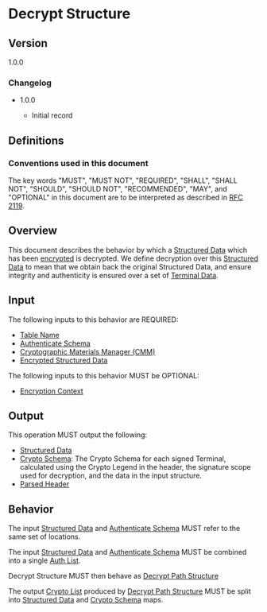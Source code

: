 [//]: # "Copyright Amazon.com Inc. or its affiliates. All Rights Reserved."
[//]: # "SPDX-License-Identifier: CC-BY-SA-4.0"

# Decrypt Structure

## Version

1.0.0

### Changelog

- 1.0.0

  - Initial record

## Definitions

### Conventions used in this document

The key words "MUST", "MUST NOT", "REQUIRED", "SHALL", "SHALL NOT", "SHOULD", "SHOULD NOT", "RECOMMENDED", "MAY", and "OPTIONAL"
in this document are to be interpreted as described in [RFC 2119](https://tools.ietf.org/html/rfc2119).

## Overview

This document describes the behavior by which a [Structured Data](./structures.md#structured-data)
which has been [encrypted](./encrypt-structure.md) is decrypted.
We define decryption over this [Structured Data](./structures.md#structured-data) to mean that
we obtain back the original Structured Data,
and ensure integrity and authenticity is ensured over a set of [Terminal Data](./structures.md#terminal-data).

## Input

The following inputs to this behavior are REQUIRED:

- [Table Name](decrypt-path-structure.md#table-name)
- [Authenticate Schema](decrypt-path-structure.md#authenticate-schema)
- [Cryptographic Materials Manager (CMM)](decrypt-path-structure.md#cmm)
- [Encrypted Structured Data](decrypt-path-structure.md#encrypted-structured-data)

The following inputs to this behavior MUST be OPTIONAL:

- [Encryption Context](decrypt-path-structure.md#encryption-context)

## Output

This operation MUST output the following:

- [Structured Data](decrypt-path-structure.md#structured-data)
- [Crypto Schema](./structures.md#crypto-schema): The Crypto Schema for each signed Terminal,
  calculated using the Crypto Legend in the header, the signature scope used for decryption, and the data in the input structure.
- [Parsed Header](decrypt-path-structure.md#parsed-header)

## Behavior

The input [Structured Data](decrypt-path-structure.md#structured-data) and [Authenticate Schema](decrypt-path-structure.md#authenticate-schema)
MUST refer to the same set of locations.

The input [Structured Data](decrypt-path-structure.md#structured-data) and [Authenticate Schema](decrypt-path-structure.md#authenticate-schema)
MUST be combined into a single [Auth List](decrypt-path-structure.md#auth-list).

Decrypt Structure MUST then behave as [Decrypt Path Structure](decrypt-path-structure.md)

The output [Crypto List](decrypt-path-structure.md#crypto-list) produced by [Decrypt Path Structure](decrypt-path-structure.md)
MUST be split into [Structured Data](decrypt-path-structure.md#structured-data) and [Crypto Schema](decrypt-path-structure.md#crypto-schema)
maps.
